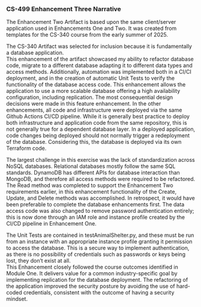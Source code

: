### CS-499 Enhancement Three Narrative

The Enhancement Two Artifact is based upon the same client/server application used in Enhancements One and Two.  It was created from templates for the CS-340 course from the early summer of 2025.


The CS-340 Artifact was selected for inclusion because it is fundamentally a database application.  
This enhancement of the artifact showcased my ability to refactor database code, migrate to a different database adapting it to different data types and access methods.  Additionally, automation was implemented both in a CI/CI deployment, and in the creation of automatic Unit Tests to verify the functionality of the database access code.  This enhancement allows the application to use a more scalable database offering a high availability configuration, including replication.
The most consequential design decisions were made in this feature enhancement.  In the other enhancements, all code and infrastructure were deployed via the same Github Actions CI/CD pipeline.  While it is generally best practice to deploy both infrastructure and application code from the same repository, this is not generally true for a dependent database layer.  In a deployed application, code changes being deployed should not normally trigger a redeployment of the database.  Considering this, the database is deployed via its own Terraform code.  


The largest challenge in this exercise was the lack of standardization across NoSQL databases.  Relational databases mostly follow the same SQL standards.  DynamoDB has different APIs for database interaction than MongoDB, and therefore all access methods were required to be refactored.  The Read method was completed to support the Enhancement Two requirements earlier, in this enhancement functionality of the Create, Update, and Delete methods was accomplished.  In retrospect, it would have been preferable to complete the database enhancements first.   The data access code was also changed to remove password authentication entirely; this is now done through an IAM role and instance profile created by the CI/CD pipeline in Enhancement One.


The Unit Tests are contained in testAnimalShelter.py, and these must be run from an instance with an appropriate instance profile granting it permission to access the database.  This is a secure way to implement authentication, as there is no possibility of credentials such as passwords or keys being lost, they don’t exist at all.  
This Enhancement closely followed the course outcomes identified in Module One.   It delivers value for a common industry-specific goal by implementing replication for the database deployment.  The refactoring of the application improved the security posture by avoiding the use of hard-coded credentials, consistent with the outcome of having a security mindset. 
 
